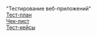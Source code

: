  "Тестирование веб-приложений"  
 [Тест-план](https://docs.google.com/spreadsheets/d/1l2u_GCgg-zUkBgKb-iGk75BUYHx2KKHY-YfZfmi4m8Q/edit?usp=sharing)   
 [Чек-лист](https://docs.google.com/spreadsheets/d/1ve-IXIIvH9Mhgr9qDG7xp70eq1qq3gL2PXuQEBm2PUA/edit?usp=sharing)  
 [Тест-кейсы](https://app.qase.io/project/G101?previewMode=side&suite=179&tab=properties)
